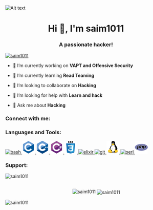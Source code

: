 
![Alt text](https://github.com/saim1011/saim1011/raw/main/assets/116882904/666df5ca-a9dd-4f49-8e54-c6d16a039009.jpg)


<h1 align="center">Hi 👋, I'm saim1011</h1>
<h3 align="center">A passionate hacker!</h3>

<p align="left"> <a href="https://github.com/ryo-ma/github-profile-trophy"><img src="https://github-profile-trophy.vercel.app/?username=saim1011" alt="saim1011" /></a> </p>

- 🔭 I’m currently working on **VAPT and Offensive Security**

- 🌱 I’m currently learning **Read Teaming**

- 👯 I’m looking to collaborate on **Hacking**

- 🤝 I’m looking for help with **Learn and hack**

- 💬 Ask me about **Hacking**

<h3 align="left">Connect with me:</h3>
<p align="left">
</p>

<h3 align="left">Languages and Tools:</h3>
<p align="left"> <a href="https://www.gnu.org/software/bash/" target="_blank" rel="noreferrer"> <img src="https://www.vectorlogo.zone/logos/gnu_bash/gnu_bash-icon.svg" alt="bash" width="40" height="40"/> </a> <a href="https://www.cprogramming.com/" target="_blank" rel="noreferrer"> <img src="https://raw.githubusercontent.com/devicons/devicon/master/icons/c/c-original.svg" alt="c" width="40" height="40"/> </a> <a href="https://www.w3schools.com/cpp/" target="_blank" rel="noreferrer"> <img src="https://raw.githubusercontent.com/devicons/devicon/master/icons/cplusplus/cplusplus-original.svg" alt="cplusplus" width="40" height="40"/> </a> <a href="https://www.w3schools.com/cs/" target="_blank" rel="noreferrer"> <img src="https://raw.githubusercontent.com/devicons/devicon/master/icons/csharp/csharp-original.svg" alt="csharp" width="40" height="40"/> </a> <a href="https://www.w3schools.com/css/" target="_blank" rel="noreferrer"> <img src="https://raw.githubusercontent.com/devicons/devicon/master/icons/css3/css3-original-wordmark.svg" alt="css3" width="40" height="40"/> </a> <a href="https://elixir-lang.org" target="_blank" rel="noreferrer"> <img src="https://www.vectorlogo.zone/logos/elixir-lang/elixir-lang-icon.svg" alt="elixir" width="40" height="40"/> </a> <a href="https://git-scm.com/" target="_blank" rel="noreferrer"> <img src="https://www.vectorlogo.zone/logos/git-scm/git-scm-icon.svg" alt="git" width="40" height="40"/> </a> <a href="https://www.linux.org/" target="_blank" rel="noreferrer"> <img src="https://raw.githubusercontent.com/devicons/devicon/master/icons/linux/linux-original.svg" alt="linux" width="40" height="40"/> </a> <a href="https://www.perl.org/" target="_blank" rel="noreferrer"> <img src="https://api.iconify.design/logos-perl.svg" alt="perl" width="40" height="40"/> </a> <a href="https://www.php.net" target="_blank" rel="noreferrer"> <img src="https://raw.githubusercontent.com/devicons/devicon/master/icons/php/php-original.svg" alt="php" width="40" height="40"/> </a> </p>

<h3 align="left">Support:</h3>
<p><a href="https://www.buymeacoffee.com/saim1011"> <img align="left" src="https://cdn.buymeacoffee.com/buttons/v2/default-yellow.png" height="50" width="210" alt="saim1011" /></a></p><br><br>

<p><img align="left" src="https://github-readme-stats.vercel.app/api/top-langs?username=saim1011&show_icons=true&locale=en&layout=compact" alt="saim1011" /></p>

<p>&nbsp;<img align="center" src="https://github-readme-stats.vercel.app/api?username=saim1011&show_icons=true&locale=en" alt="saim1011" /></p>

<p><img align="center" src="https://github-readme-streak-stats.herokuapp.com/?user=saim1011&" alt="saim1011" /></p>

